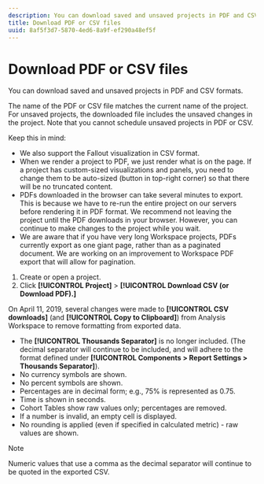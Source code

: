 ```yaml
---
description: You can download saved and unsaved projects in PDF and CSV formats.
title: Download PDF or CSV files
uuid: 8af5f3d7-5870-4ed6-8a9f-ef290a48ef5f
---
```


# Download PDF or CSV files

You can download saved and unsaved projects in PDF and CSV formats.

The name of the PDF or CSV file matches the current name of the project. For unsaved projects, the downloaded file includes the unsaved changes in the project. Note that you cannot schedule unsaved projects in PDF or CSV.

Keep this in mind:

* We also support the Fallout visualization in CSV format.
* When we render a project to PDF, we just render what is on the page. If a project has custom-sized visualizations and panels, you need to change them to be auto-sized (button in top-right corner) so that there will be no truncated content.
* PDFs downloaded in the browser can take several minutes to export. This is because we have to re-run the entire project on our servers before rendering it in PDF format. We recommend not leaving the project until the PDF downloads in your browser. However, you can continue to make changes to the project while you wait. 
* We are aware that if you have very long Workspace projects, PDFs currently export as one giant page, rather than as a paginated document. We are working on an improvement to Workspace PDF export that will allow for pagination.

1. Create or open a project.
1. Click **[!UICONTROL Project]** > **[!UICONTROL Download CSV (or Download PDF).]**

On April 11, 2019, several changes were made to **[!UICONTROL CSV downloads]** (and **[!UICONTROL Copy to Clipboard]**) from Analysis Workspace to remove formatting from exported data.
* The  **[!UICONTROL Thousands Separator]** is no longer included. (The decimal separator will continue to be included, and will adhere to the format defined under **[!UICONTROL Components > Report Settings > Thousands Separator]**).
* No currency symbols are shown.
* No percent symbols are shown.
* Percentages are in decimal form; e.g., 75% is represented as 0.75.
* Time is shown in seconds.
* Cohort Tables show raw values only; percentages are removed.
* If a number is invalid, an empty cell is displayed.
* No rounding is applied (even if specified in calculated metric) - raw values are shown.

>[!NOTE]
>
>Numeric values that use a comma as the decimal separator will continue to be quoted in the exported CSV.
